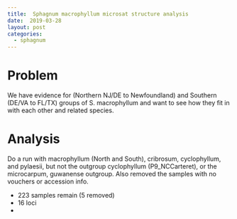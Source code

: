 ```yaml
---
title:  Sphagnum macrophyllum microsat structure analysis
date:  2019-03-28
layout: post
categories:
  - sphagnum
---
```


# Problem

We have evidence for (Northern NJ/DE to Newfoundland) and Southern (DE/VA to FL/TX) groups of S. macrophyllum and want to see how they fit in with each other and related species.

# Analysis

Do a run with macrophyllum (North and South), cribrosum, cyclophyllum, and pylaesii, but not the outgroup cyclophyllum (P9_NCCarteret), or the microcarpum, guwanense outgroup. Also removed the samples with no vouchers or accession info.
  * 223 samples remain (5 removed)
  * 16 loci
  *
